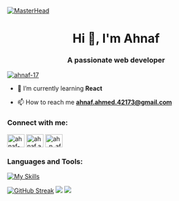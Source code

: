 [![MasterHead](https://iili.io/JTfBIdG.png)](https://rishavchanda.io)
<h1 align="center">Hi 👋, I'm Ahnaf</h1>
<h3 align="center">A passionate web developer</h3>


<p align="left"> <a href="https://github.com/ryo-ma/github-profile-trophy"><img src="https://github-profile-trophy.vercel.app/?username=ahnaf-17" alt="ahnaf-17" /></a> </p>

- 🌱 I’m currently learning **React**

- 📫 How to reach me **ahnaf.ahmed.42173@gmail.com**

<h3 align="left">Connect with me:</h3>
<p align="left">
<a href="https://linkedin.com/in/ahnaf-ahmed-b5642a1b8" target="blank"><img align="center" src="https://raw.githubusercontent.com/rahuldkjain/github-profile-readme-generator/master/src/images/icons/Social/linked-in-alt.svg" alt="ahnaf-ahmed-b5642a1b8" height="30" width="40" /></a>
<a href="https://fb.com/ahnaf.ahmed.42173" target="blank"><img align="center" src="https://raw.githubusercontent.com/rahuldkjain/github-profile-readme-generator/master/src/images/icons/Social/facebook.svg" alt="ahnaf.ahmed.42173" height="30" width="40" /></a>
<a href="https://codeforces.com/profile/ah_n_af" target="blank"><img align="center" src="https://raw.githubusercontent.com/rahuldkjain/github-profile-readme-generator/master/src/images/icons/Social/codeforces.svg" alt="ah_n_af" height="30" width="40" /></a>
</p>

<h3 align="left">Languages and Tools:</h3>



[![My Skills](https://skillicons.dev/icons?i=cpp,html,css,js,ts,react,nodejs,tailwind,firebase,git,github,postman,mongodb,postgres,stackoverflow,vercel,vite,vscode)](https://skillicons.dev)




<a href="https://git.io/streak-stats"><img src="https://github-readme-streak-stats.herokuapp.com?user=Ahnaf-17&theme=gotham" alt="GitHub Streak" /></a>
![](http://github-profile-summary-cards.vercel.app/api/cards/stats?username=Ahnaf-17&theme=gotham)
![](https://github-readme-stats.vercel.app/api/top-langs/?username=Ahnaf-17&theme=gotham&hide_border=false&include_all_commits=false&count_private=true&layout=compact)


